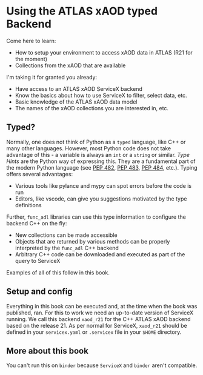 # Using the ATLAS xAOD typed Backend

Come here to learn:

- How to setup your environment to access xAOD data in ATLAS (R21 for the moment)
- Collections from the xAOD that are available

I'm taking it for granted you already:

- Have access to an ATLAS xAOD ServiceX backend
- Know the basics about how to use ServiceX to filter, select data, etc.
- Basic knowledge of the ATLAS xAOD data model
- The names of the xAOD collections you are interested in, etc.

## Typed?

Normally, one does not think of Python as a `typed` language, like C++ or many other languages.
However, most Python code does not take advantage of this - a variable is always an `int` or a `string`
or similar. _Type Hints_ are the Python way of expressing this. They are a fundamental part of the modern
Python language (see [PEP 482](https://www.python.org/dev/peps/pep-0482/), [PEP 483](https://www.python.org/dev/peps/pep-0483/),
[PEP 484](https://www.python.org/dev/peps/pep-0484/), etc.). Typing offers several advantages:

- Various tools like pylance and mypy can spot errors before the code is run
- Editors, like vscode, can give you suggestions motivated by the type definitions

Further, `func_adl` libraries can use this type information to configure the backend C++ on the fly:

- New collections can be made accessible
- Objects that are returned by various methods can be properly interpreted by the `func_adl` C++ backend
- Arbitrary C++ code can be downloaded and executed as part of the query to ServiceX

Examples of all of this follow in this book.

## Setup and config

Everything in this book can be executed and, at the time when the book was published, ran. For
this to work we need an up-to-date version of ServiceX running. We call this backend `xaod_r21` for
the C++ ATLAS xAOD backend based on the release 21. As per normal for ServiceX, `xaod_r21` should
be defined in your `servicex.yaml` or `.servicex` file in your `$HOME` directory.


## More about this book

You can't run this on `binder` because `ServiceX` and `binder` aren't compatible.
